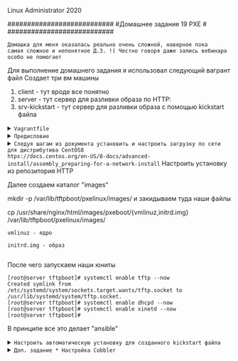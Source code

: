 
Linux Administrator 2020

   ###########################
   #Домашнее задание 19 PXE  #
   ###########################

   

<code>Домашка для меня оказалась реально очень сложной, наверное пока самая сложное и непонятное  Д.З. !( Честно говоря даже запись вебинара особо не помогает   </code>

Для выполнение домашнего задания я использовал следующий вагрант файл
Создает три вм машины
1) client - тут вроде все понятно
2) server - тут сервер для разливки образа по HTTP:
3) srv-kickstart - тут сервер для разливки образа с помощью kickstart файла

<details>
<summary><code>Vagrantfile</code></summary>

```
# -*- mode: ruby -*-
# vi: set ft=ruby :
home = ENV['HOME']
ENV["LC_ALL"] = "en_US.UTF-8"

Vagrant.configure(2) do |config|
 config.vm.define "server" do |subconfig|
 subconfig.vm.box = "centos/7"
 subconfig.vm.hostname="server"
 subconfig.vm.network :private_network, ip: "192.168.50.11"
 subconfig.vm.provider "virtualbox" do |vb|
 vb.memory = "1024"
 vb.cpus = "1"
 end
 end
.
 config.vm.define "client" do |subconfig|
 subconfig.vm.box = "centos/7"
 subconfig.vm.hostname="client"
 subconfig.vm.network :private_network, ip: "192.168.50.12"
 subconfig.vm.provider "virtualbox" do |vb|
 vb.memory = "1024"
 vb.cpus = "1"
 end
 end
 config.vm.define "srv-kickstart" do |subconfig|
 subconfig.vm.box = "centos/7"
 subconfig.vm.hostname="srv-kickstart"
 subconfig.vm.network :private_network, ip: "192.168.50.13"
 subconfig.vm.provider "virtualbox" do |vb|
 vb.memory = "1024"
 vb.cpus = "1"
 end
 end
 config.vm.provision "ansible" do |ansible|
 ansible.compatibility_mode = "2.0"
 ansible.playbook = "provision.yml"

     end
end



```

</details>



<details>
<summary><code>Предисловие</code></summary>

```

Постарался все автоматизировать через ansible, кроме доп. задания

```
</details>



<details>
<summary><code>Следуя шагам из документа установить и настроить загрузку по сети для дистрибутива CentOS8
htps://docs.centos.org/en-US/8-docs/advanced-install/assembly_preparing-for-a-network-install</code>
Настроить установку из репозитория HTTP</summary>


Для начала установим необходимые сервисы <code>dhcpd,tftp-server,xinetd</code>


Далее настроим dhcp сервер так, что бы он монг использовать загрузочные образы, созданные с помощью syslinux.

Сам файл <code>/etc/dhcp/dhcpd.conf</code>

```
option space pxelinux;
option pxelinux.magic code 208 = string;
option pxelinux.configfile code 209 = text;
option pxelinux.pathprefix code 210 = text;
option pxelinux.reboottime code 211 = unsigned integer 32;
option architecture-type code 93 = unsigned integer 16;

subnet 192.168.50.0 netmask 255.255.255.0 {
        option routers 192.168.50.254;
        range 192.168.50.2 192.168.50.253;

        class "pxeclients" {
          match if substring (option vendor-class-identifier, 0, 9) = "PXEClient";
          next-server 192.168.50.1;

          if option architecture-type = 00:07 {
            filename "uefi/shim.efi";
            } else {
            filename "pxelinux/pxelinux.0";
          }
        }
}




```

Далее нужно получить файл <code>pxelinux.0</code> из пакета <code>syslinux</code>

Выполним следующие:

Создадим каталог "/point"

```
[root@server ~]# cd /
[root@server /]# mkdir /point
[root@server /]# ll
итого 28
drwxr-xr-x   15 root root 4096 авг 24 19:09 backup
lrwxrwxrwx.   1 root root    7 май  9 11:26 bin -> usr/bin
dr-xr-xr-x.   5 root root 4096 июл 30 22:49 boot
drwxr-xr-x   22 root root 3300 авг 31 10:23 dev
drwxr-xr-x. 101 root root 8192 авг 31 10:23 etc
drwxr-xr-x.   2 root root    6 авг 12 17:17 home
lrwxrwxrwx.   1 root root    7 май  9 11:26 lib -> usr/lib
lrwxrwxrwx.   1 root root    9 май  9 11:26 lib64 -> usr/lib64
drwxr-xr-x.   2 root root    6 апр 11  2018 media
drwxr-xr-x.   2 root root    6 апр 11  2018 mnt
drwxr-xr-x.  13 root root  170 июл 27 01:01 opt
drwxr-xr-x    2 root root    6 авг 31 11:28 point
dr-xr-xr-x  146 root root    0 авг 31 10:23 proc
dr-xr-x---.  14 root root 4096 авг 31 11:24 root
drwxr-xr-x   32 root root  880 авг 31 11:15 run
lrwxrwxrwx.   1 root root    8 май  9 11:26 sbin -> usr/sbin
drwxr-xr-x.   2 root root    6 апр 11  2018 srv
dr-xr-xr-x   13 root root    0 авг 31 10:23 sys
drwxrwxrwt.  30 root root 4096 авг 31 11:26 tmp
drwxr-xr-x.  13 root root  155 май  9 11:26 usr
drwxr-xr-x.  19 root root  267 май  9 11:40 var
[root@node01 /]# 

```


Скачаем образ <code>wget http://centos-mirror.rbc.ru/pub/centos/8.2.2004/isos/x86_64/CentOS-8.2.2004-x86_64-minimal.iso</code>

```
[root@server /]# cd /point/
[root@server point]# wget http://centos-mirror.rbc.ru/pub/centos/8.2.2004/isos/x86_64/CentOS-8.2.2004-x86_64-minimal.iso
--2020-08-31 11:32:49--  http://centos-mirror.rbc.ru/pub/centos/8.2.2004/isos/x86_64/CentOS-8.2.2004-x86_64-minimal.iso
Распознаётся centos-mirror.rbc.ru (centos-mirror.rbc.ru)... 80.68.250.216
Подключение к centos-mirror.rbc.ru (centos-mirror.rbc.ru)|80.68.250.216|:80... соединение установлено.
HTTP-запрос отправлен. Ожидание ответа... 200 OK
Длина: 1718616064 (1,6G) [application/octet-stream]
Сохранение в: «CentOS-8.2.2004-x86_64-minimal.iso»

```

Далее монтируем наш .iso  в "read only"

```
mount -t iso9660 /point/CentOS-8.2.2004-x86_64-minimal.iso /mnt -o loop,ro

```

Проверяем

```
[root@server ~]# lsblk
NAME   MAJ:MIN RM  SIZE RO TYPE MOUNTPOINT
sda      8:0    0   40G  0 disk 
└─sda1   8:1    0   40G  0 part /
loop0    7:0    0  1.6G  1 loop /mnt
[root@server ~]# 
[root@server ~]# cd /mnt/
[root@server mnt]# ll
total 12
dr-xr-xr-x. 4 root root 2048 Jun  8 22:08 BaseOS
dr-xr-xr-x. 3 root root 2048 Jun  8 22:08 EFI
dr-xr-xr-x. 3 root root 2048 Jun  8 22:08 images
dr-xr-xr-x. 2 root root 2048 Jun  8 22:08 isolinux
-r--r--r--. 1 root root   87 Jun  8 22:07 media.repo
dr-xr-xr-x. 3 root root 2048 Jun  8 22:08 Minimal
-r--r--r--. 1 root root  664 Jun  8 22:08 TRANS.TBL
[root@server mnt]# 

```
Далее устанавливаем наш веб сервер, это будет "nginx" добавляем параметр <code>autoindex on;</code> что бы он работал корректно, после чего
копируем содержимое каталога "/mnt" в  каталог "/usr/share/nginx/html/"

```
[root@server ~]# cp -pr /mnt/BaseOS/Packages/ /usr/share/nginx/html/
[root@server ~]# 
```



Далее находим и  распаковываем пакет <code>syslinux-tftpboot-6.04-4.el8.noarch.rpm</code> получился, вот такой вот выхлоп

```
[root@server html]# rpm2cpio syslinux-tftpboot-6.04-4.el8.noarch.rpm | cpio -dimv
./tftpboot
./tftpboot/cat.c32
./tftpboot/chain.c32
./tftpboot/cmd.c32
./tftpboot/cmenu.c32
./tftpboot/config.c32
./tftpboot/cptime.c32
./tftpboot/cpu.c32
./tftpboot/cpuid.c32
./tftpboot/cpuidtest.c32
./tftpboot/debug.c32
./tftpboot/dhcp.c32
./tftpboot/dir.c32
./tftpboot/disk.c32
./tftpboot/dmi.c32
./tftpboot/dmitest.c32
```
Далее создаем каталог <code>mkdir /var/lib/tftpboot/pxelinux</code> и закидываем в него файлы
Сами файлы мы взяли отсюда "/usr/share/nginx/html/BaseOS/Packages/tftpboot/"

```
pxelinux.0 

libcom.c32 

ldlinux.c32

vesamenu.c32

```
После чего создаем еще один каталог <code>mkdir /var/lib/tftpboot/pxelinux/pxelinux.cfg</code>

Добавим туда конфигурацию по умолчанию <code>default</code>

```
default vesamenu.c32
prompt 1
timeout 600

display boot.msg

label linux
  menu label ^Install system
  menu default
  kernel images/vmlinuz
  append initrd=images/initrd.img ip=dhcp inst.repo=http://192.168.50.11/
label vesa
  menu label Install system with ^basic video driver
  kernel images/vmlinuz
  append initrd=images/initrd.img ip=dhcp inst.xdriver=vesa nomodeset inst.repo=http://192.168.50.11/
label rescue
  menu label ^Rescue installed system
  kernel images/vmlinuz
  append initrd=images/initrd.img rescue
label local
  menu label Boot from ^local drive
  localboot 0xffff


```

</details>



Далее создаем каталог "images" 

mkdir -p /var/lib/tftpboot/pxelinux/images/ и закидываем туда наши файлы

cp /usr/share/nginx/html/images/pxeboot/{vmlinuz,initrd.img} /var/lib/tftpboot/pxelinux/images/

```
vmlinuz - ядро

initrd.img - образ


```

После чего запускаем наши юниты

```
[root@server tftpboot]# systemctl enable tftp --now
Created symlink from /etc/systemd/system/sockets.target.wants/tftp.socket to /usr/lib/systemd/system/tftp.socket.
[root@server tftpboot]# systemctl enable dhcpd --now
[root@server tftpboot]# systemctl enable xinetd --now
[root@server tftpboot]# 
```


В принципе все это делает "ansible"


<details>
<summary><code>Настроить автоматическую установку для созданного kickstart файла</code></summary>
Честно говоря, что то не совсем понял как установить и настроить kickstart, что то инструкция какая то туманная, что преподаватель дал в вебинаре.
 kickstart - это я так понял некий сценарий установки, но после того как я его открыл, если честно мне захотелось его закрыть и никогда не открывать, прям как с селинукс ))
 


Я оставил настройки такие же как и на вм "server" единственное( то есть первоначальные настройки устанавливает ansible  я не стал их вписывать, что сделал новое так это

Для автоматизации по сути переименовал и закинул в /var/lib/tftpboot  kickstart файл и переделал файл "default"


Первое что я сделал так это установил <code>yum install pykickstart</code>

Далее воспользовался дефолтным вариантом <code>/root/anaconda-ks.cfg</code>  и переименуем в "ks.cfg"
после чего скопируем в /var/lib/tftpboot

Получилось /var/lib/tftpboot/ks.cfg 


ну и изменил файл "default" он находится по пути  "/var/lib/tftpboot/pxelinux.cfg/default"

сделал его таким

```
APPEND initrd=images/images/pxeboot/initrd.img ramdisk_size=128000 ip=dhcp method=http://192.168.50.13/images/ devfs=nomount ks=http://192.168.50.13/ks.cfg


```

Вообщем скорее всего неправильно...


</details>




<details>
<summary><code>Доп. задание * Настройка Cobbler</code></summary>

Первым делом устанавливаю сам cobbler

<code>yum install cobbler</code> - Ну вот фундамент построен ))

Исходя из документации, необходимо сделать некоторые преднастройки <code>/etc/cobbler/settings</code>

```
# default, localhost
server: 192.168.50.11


# default, localhost
next_server: 192.168.50.11
manage_dhcp: 1 - чтобы cobbler сгенерировал файл dhcpd.conf на основе dhcp.template, включенного в cobbler

```
[root@server ~]# systemctl restart cobblerd

Посмотрим на структуру 


```
[root@server ~]# cd /etc/cobbler/
[root@server cobbler]# mc

[root@server cobbler]# ll
total 108
-rw-r--r-- 1 root root    40 Aug 30  2019 auth.conf
-rw-r--r-- 1 root root    75 Aug 30  2019 cheetah_macros
-rw-r--r-- 1 root root  2409 Aug 30  2019 cobbler_bash
-rw-r--r-- 1 root root 11636 Aug 30  2019 completions
-rw-r--r-- 1 root root  3177 Aug 30  2019 dhcp.template
-rw-r--r-- 1 root root   386 Aug 30  2019 dnsmasq.template
-rw-r--r-- 1 root root   704 May 28  2018 genders.template
-rw-r--r-- 1 root root  2014 Aug 30  2019 import_rsync_whitelist
drwxr-xr-x 2 root root    31 Aug 31 14:34 iso
drwxr-xr-x 2 root root    38 Aug 31 14:34 ldap
-rw-r--r-- 1 root root  3076 Aug 30  2019 modules.conf
-rw-r--r-- 1 root root    43 Aug 30  2019 mongodb.conf
-rw-r--r-- 1 root root   680 Feb  2  2015 named.template
drwxr-xr-x 2 root root   291 Aug 31 14:34 power
drwxr-xr-x 2 root root  4096 Aug 31 14:34 pxe
drwxr-xr-x 2 root root    41 Aug 31 14:34 reporting
-rw-r--r-- 1 root root   368 Aug 30  2019 rsync.exclude
-rw-r--r-- 1 root root  1073 Aug 30  2019 rsync.template
-rw-r--r-- 1 root root   764 Jul 21  2017 secondary.template
-rw-r--r-- 1 root root 19918 Sep  1 10:33 settings
-rw-r--r-- 1 root root   740 Aug 30  2019 tftpd.template
-rw-r--r-- 1 root root   848 Aug 30  2019 users.conf
-rw-r--r-- 1 root root    49 Aug 30  2019 users.digest
-rw-r--r-- 1 root root   115 Oct 15  2019 version
-rw-r--r-- 1 root root   522 Feb  2  2015 zone.template
drwxr-xr-x 2 root root     6 Oct 15  2019 zone_templates
[root@server cobbler]# 

```
Изменим dhcp.template на dhcp.conf и приведем его вот к такому виду, исходя из сервера на котором тестирую

```
subnet 10.0.18.0 netmask 255.255.255.0 {
     option routers             10.0.18.1;
     option domain-name-servers 10.1.16.242,10.1.16.242;
     option subnet-mask         255.255.255.0;
     filename                   "/pxelinux.0";
     default-lease-time         2.8.0;
     max-lease-time             43200;
     next-server                $next_server;
}



```

При рестарте сервиса ругается, что необходимор создать "/usr/share/cobbler/web/" после того как создали данную строктуру папок юнит запустился без проблем

```
[root@server web]# systemctl status cobblerd.service
● cobblerd.service - Cobbler Helper Daemon
   Loaded: loaded (/usr/lib/systemd/system/cobblerd.service; disabled; vendor preset: disabled)
   Active: active (running) since Tue 2020-09-01 10:41:21 MSK; 2s ago
  Process: 5391 ExecStartPost=/usr/bin/touch /usr/share/cobbler/web/cobbler.wsgi (code=exited, status=0/SUCCESS)
 Main PID: 5390 (cobblerd)
    Tasks: 1
   Memory: 21.5M
   CGroup: /system.slice/cobblerd.service
           └─5390 /usr/bin/python2 -s /usr/bin/cobblerd -F

```



```
[root@server web]# systemctl status cobblerd.service
● cobblerd.service - Cobbler Helper Daemon
   Loaded: loaded (/usr/lib/systemd/system/cobblerd.service; disabled; vendor preset: disabled)
   Active: active (running) since Tue 2020-09-01 10:41:21 MSK; 4s ago
  Process: 5391 ExecStartPost=/usr/bin/touch /usr/share/cobbler/web/cobbler.wsgi (code=exited, status=0/SUCCESS)
 Main PID: 5390 (cobblerd)
    Tasks: 1
   Memory: 21.5M
   CGroup: /system.slice/cobblerd.service
           └─5390 /usr/bin/python2 -s /usr/bin/cobblerd -F

Sep 01 10:41:21 server systemd[1]: Stopping Cobbler Helper Daemon...
Sep 01 10:41:21 server systemd[1]: Stopped Cobbler Helper Daemon.
Sep 01 10:41:21 server systemd[1]: Starting Cobbler Helper Daemon...
Sep 01 10:41:21 server systemd[1]: Started Cobbler Helper Daemon.
[root@server web]# 
```



</details>





